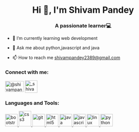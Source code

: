 <h1 align="center">Hi 👋, I'm Shivam Pandey</h1>
<h3 align="center"> A passionate learner💻</h3>

- 🌱 I’m currently learning web development

- 💬 Ask me about python,javascript and java

- 📫 How to reach me shivampandey2389@gmail.com

<h3 align="left">Connect with me:</h3>
<p align="https://twitter.com/shivampandey050" target="blank"><img align="center" src="https://static.toiimg.com/thumb/msid-102075304,width-1280,height-720,resizemode-4/102075304.jpg" alt="@shivampandey050" height="35" width="60" /></a>
<a href="www.linkedin.com/in/shivam-pandey-7333702a1" target="blank"><img align="center" src="https://encrypted-tbn0.gstatic.com/images?q=tbn:ANd9GcQrIbiofxGclX20CWBDtpmjOcbbuqEJS6PrSQ&usqp=CAU" alt="_shivampandeyy__" height="40" width="40" /></a>
</p>

<h3 align="left">Languages and Tools:</h3>
<p align="left"> <a href="https://getbootstrap.com" target="_blank" rel="noreferrer"> <img src="https://avatars.githubusercontent.com/u/2918581?s=280&v=4" alt="bootstrap" width="40" height="40"/> </a> <a href="https://www.w3schools.com/css/" target="_blank" rel="noreferrer"> <img src="https://repository-images.githubusercontent.com/312911828/12b3b900-4058-11eb-94ce-8b644fa90ef5" alt="css3" width="40" height="50"/> </a> <a href="https://git-scm.com/" target="_blank" rel="noreferrer"> <img src="https://www.vectorlogo.zone/logos/git-scm/git-scm-icon.svg" alt="git" width="40" height="40"/> </a> <a href="https://www.w3.org/html/" target="_blank" rel="noreferrer"> <img src="https://p1.hiclipart.com/preview/930/119/770/html-logo-html5-email-web-feed-theme-orange-line-circle-png-clipart.jpg" alt="html5" width="40" height="40"/> </a> <a href="https://www.java.com" target="_blank" rel="noreferrer"> <img src="https://e7.pngegg.com/pngimages/405/878/png-clipart-java-logo-java-runtime-environment-computer-icons-java-platform-standard-edition-java-miscellaneous-text-thumbnail.png" alt="java" width="40" height="40"/> </a> <a href="https://developer.mozilla.org/en-US/docs/Web/JavaScript" target="_blank" rel="noreferrer"> <img src="https://upload.wikimedia.org/wikipedia/commons/thumb/6/6a/JavaScript-logo.png/800px-JavaScript-logo.png" alt="javascript" width="40" height="40"/> </a> <a href="https://www.linux.org/" target="_blank" rel="noreferrer"> <img src="https://brandlogos.net/wp-content/uploads/2020/03/Linux-logo-512x512.png" alt="linux" width="40" height="40"/> </a> <a href="https://www.python.org" target="_blank" rel="noreferrer"> <img src="https://avatars.githubusercontent.com/u/1525981?s=280&v=4" alt="python" width="40" height="40"/> </p>
